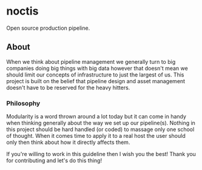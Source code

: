 # noctis
Open source production pipeline.

## About
When we think about pipeline management we generally turn to big companies doing big things with big data however that doesn't mean we should limit our concepts of infrastructure to just the largest of us. This project is built on the belief that pipeline design and asset management doesn't have to be reserved for the heavy hitters.

### Philosophy
Modularity is a word thrown around a lot today but it can come in handy when thinking generally about the way we set up our pipeline(s). Nothing in this project should be hard handled (or coded) to massage only one school of thought. When it comes time to apply it to a real host the user should only then think about how it directly affects them.

If you're willing to work in this guideline then I wish you the best! Thank you for contributing and let's do this thing!